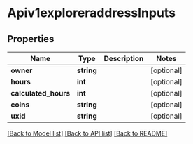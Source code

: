 # Apiv1exploreraddressInputs

## Properties
Name | Type | Description | Notes
------------ | ------------- | ------------- | -------------
**owner** | **string** |  | [optional] 
**hours** | **int** |  | [optional] 
**calculated_hours** | **int** |  | [optional] 
**coins** | **string** |  | [optional] 
**uxid** | **string** |  | [optional] 

[[Back to Model list]](../README.md#documentation-for-models) [[Back to API list]](../README.md#documentation-for-api-endpoints) [[Back to README]](../README.md)


